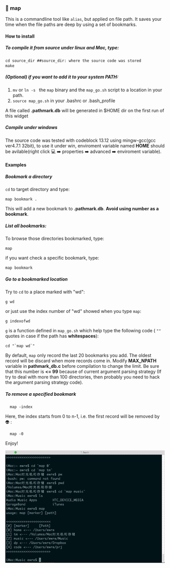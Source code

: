 ### :round_pushpin: __map__  
This is a commandline tool like `alias`, but applied on file path. It saves your time when the file paths are deep by using a set of bookmarks.   

#### How to install  

##### To compile it from source under linux and Mac, type:  

    cd source_dir ##source_dir: where the source code was stored
    make
    
##### (Optional) if you want to add it to your system PATH:  

1. `mv` or `ln -s ` the `map` binary and the `map_go.sh` script to a location in your path.  
2. `source map_go.sh` in your .bashrc or .bash_profile  

A file called __.pathmark.db__ will be generated in $HOME dir on the first run of this widget 

##### Compile under windows

The source code was tested with codeblock 13.12 using mingw-gcc(gcc ver4.7.1 32bit), 
to use it under win, enviroment variable named __HOME__ should be avilable(right click :computer: :arrow_right: properties :arrow_right: advanced :arrow_right: enviroment variable).


#### Examples  

##### Bookmark a directory   

`cd` to target directory and type:

    map bookmark .

This will add a new bookmark to __.pathmark.db__. __Avoid using number as a bookmark__.

##### List all bookmarks:   

To browse those directories bookmarked, type:

    map

if you want check a specific bookmark, type:

    map bookmark

##### Go to a bookmarked location  

Try to `cd` to a place marked with "wd":
    
    g wd
    
or just use the index number of "wd" showed when you type `map`:

    g indexofwd

`g` is a function defined in `map_go.sh` which help type the following code ( `""` quotes in case if the path has __whitespaces__):

    cd "`map wd`"

By default, `map` only record the last 20 bookmarks you add. The oldest record will be discard when more records come in. Modify __MAX_NPATH__ variable in __pathmark_db.c__ before compilation to change the limit. Be sure that this number is __<= 99__ because of current argument parsing strategy (If try to deal with more than 100 directories, then probably you need to hack the argument parsing strategy code).

##### To remove a specified bookmark

      map -index

Here, the index starts from 0 to n-1, i.e. the first record will be removed by :alien: :

      map -0

Enjoy!

![image](https://github.com/htc502/map/blob/master/map_howto.gif)
